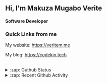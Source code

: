 
## Hi, I'm Makuza Mugabo Verite

<h4>Software Developer</h4>


### Quick Links from me

My website: https://veritem.me

My blog: https://codekin.tech


<br/>

<details>
  <summary>:zap: Guthub Status</summary>
 <p>
  <p align="center"><img width="100%" src="https://github-readme-stats.vercel.app/api?username=makuzaverite&count_private=true&show_icons=true&include_all_commits=true&show_icons=true&theme=tokyonight" /></p>
  </p>
</details>

<details>
  <summary>:zap: Recent Github Activity</summary>

<!--START_SECTION:activity-->
1. 🎉 Merged PR [#59](https://github.com/PatrickNiyogitare28/customify/pull/59) in [PatrickNiyogitare28/customify](https://github.com/PatrickNiyogitare28/customify)
2. 💪 Opened PR [#59](https://github.com/PatrickNiyogitare28/customify/pull/59) in [PatrickNiyogitare28/customify](https://github.com/PatrickNiyogitare28/customify)
3. 🎉 Merged PR [#58](https://github.com/PatrickNiyogitare28/customify/pull/58) in [PatrickNiyogitare28/customify](https://github.com/PatrickNiyogitare28/customify)
4. 💪 Opened PR [#58](https://github.com/PatrickNiyogitare28/customify/pull/58) in [PatrickNiyogitare28/customify](https://github.com/PatrickNiyogitare28/customify)
5. 🎉 Merged PR [#2](https://github.com/makuzaverite/veritem.me/pull/2) in [makuzaverite/veritem.me](https://github.com/makuzaverite/veritem.me)
<!--END_SECTION:activity-->
</details>




<!--
<h5 align="center"><em>Find me here on the internet</em></h5>
<p align="center"> 
  <a href="https://github.com/makuzaverite?tab=followers">
    <img src="https://img.shields.io/github/followers/makuzaverite?label=Followers&logo=GitHub&style=for-the-badge" alt="GitHub badge" />
  </a>
   <a href="http://twitter.com/makuza_mugabo_v">
    <img src="https://img.shields.io/twitter/follow/makuza_mugabo_v?label=Twitter&logo=twitter&style=for-the-badge" />
  </a>
 <a href="https://www.linkedin.com/in/makuza-mugabo-verite-99369a184/" target="_blank">
  <img src="https://img.shields.io/badge/LinkedIn-%230077B5.svg?&style=for-the-badge&logo=LinkedIn&logoColor=white" alt="LinkedIn">
</a>
<a href="https://dev.to/mugaboverite" target="_blank">
   <img src="https://img.shields.io/badge/DEV-%230A0A0A.svg?&style=for-the-badge&logo=DEV.to&logoColor=white" alt="DEV.to">
</a>
<a href="https://codepen.io/makuza-mugabo-verite" target="_blank">
   <img src="https://img.shields.io/badge/Codepen-%230A0A0A.svg?&style=for-the-badge&logo=Codepen&logoColor=white" alt="Codepen">
</a>
</p>
-->
